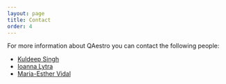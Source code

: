 ```yaml
---
layout: page
title: Contact
order: 4
---
```


For more information about QAestro you can contact the following people:

- [Kuldeep Singh](http://eis.iai.uni-bonn.de/Kuldeep_Singh.html)
- [Ioanna Lytra](http://eis.iai.uni-bonn.de/Dr_Ioanna_Lytra.html)
- [Maria-Esther Vidal](http://eis.iai.uni-bonn.de/MariaEsther_Vidal.html)